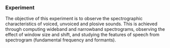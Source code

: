 ### Experiment


The objective of this experiment is to observe the spectrographic characteristics of voiced, unvoiced and plosive sounds. This is achieved through computing wideband and narrowband spectrograms, observing the effect of window size and shift, and studying the features of speech from spectrogram (fundamental frequency and formants). 
